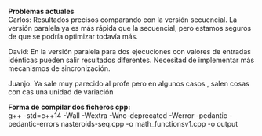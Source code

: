<b>Problemas actuales</b><br/>
Carlos: Resultados precisos comparando con la versión secuencial. La versión paralela ya es más rápida que la secuencial, pero estamos seguros de que se podría optimizar todavía más.

David: En la versión paralela para dos ejecuciones con valores de entradas idénticas pueden salir resultados diferentes. Necesitad de implementar más mecanismos de sincronización.

Juanjo: Ya sale muy parecido al profe pero en algunos casos , salen cosas con cas una unidad de variación

<b>Forma de compilar dos ficheros cpp:</b> <br/>
g++ -std=c++14 -Wall -Wextra -Wno-deprecated -Werror -pedantic -pedantic-errors nasteroids-seq.cpp -o math_functionsv1.cpp -o output

